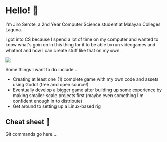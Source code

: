 # Hello! 👋
I'm Jiro Serote, a 2nd Year Computer Science student at Malayan Colleges Laguna.

I got into CS because I spend a lot of time on my computer and wanted to know what's goin on in this thing for it to be able to run videogames and whatnot and how I can create stuff like that on my own.

![](https://media1.tenor.com/m/Jiiemy3hCrAAAAAd/fish.gif)

Some things I want to do include...
- Creating at least one (1) complete game with my own code and assets using Godot (free and open source!)
- Eventually develop a bigger game after building up some experience by making smaller-scale projects first (maybe even something I'm confident enough in to distribute)
- Get around to setting up a Linux-based rig

## Cheat sheet 📄

Git commands go here...
